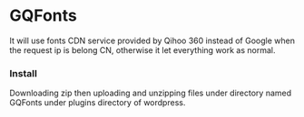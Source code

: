 GQFonts
=======

It will use fonts CDN service provided by Qihoo 360
instead of Google when the request ip is belong CN, otherwise it let everything work as normal.

### Install

Downloading zip then uploading and unzipping files under directory named GQFonts under plugins directory of wordpress.

